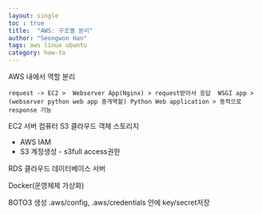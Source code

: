 ```yaml
---
layout: single  
toc : true  
title:  "AWS: 구조별 분리"  
author: "Seongwon Han"  
tags: aws linux ubuntu 
category: how-to
---
```


AWS 내에서 역할 분리 

`request -> EC2 > 
Webserver App(Nginx) > request받아서 응답 
WSGI app > (webserver python web app 중개역할)
Python Web application > 동적으로 response 기능`

EC2 서버 컴퓨터 
S3 클라우드 객체 스토리지  
- AWS IAM   
- S3 계정생성 - s3full access권한

RDS 클라우드 데이터베이스 서버 

Docker(운영체제 가상화) 


BOTO3 생성
.aws/config, .aws/credentials 안에 key/secret저장 


